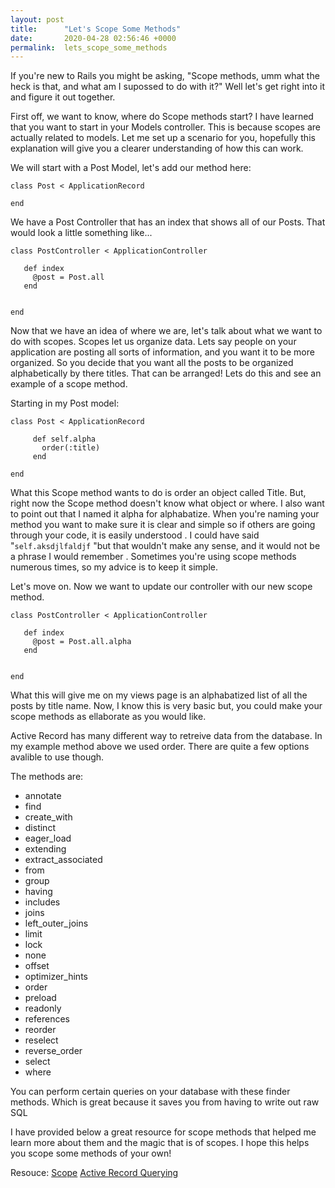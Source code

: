 ```yaml
---
layout: post
title:      "Let's Scope Some Methods"
date:       2020-04-28 02:56:46 +0000
permalink:  lets_scope_some_methods
---
```



If you're new to Rails you might be asking, "Scope methods, umm what the heck is that, and what am I supossed to do with it?" Well let's get right into it and figure it out together.

First off, we want to know, where do Scope methods start? I have learned that you want to start in your Models controller. This is because scopes are actually related to models.  Let me set up a scenario for you, hopefully this explanation will give you a clearer understanding of how this can work. 

We will start with a Post Model, let's add our method here:

```
class Post < ApplicationRecord
 
end
```

We have a Post Controller that has an index that shows all of our Posts. That would look a little something like...

```
class PostController < ApplicationController

   def index
	 @post = Post.all
   end
	 

end 
```

 Now that we have an idea of where we are, let's talk about what we want to do with scopes. Scopes let us organize data. Lets say people on your application are posting all sorts of information, and you want it to be more organized. So you decide that you want all the posts to be organized alphabetically by there titles. That can be arranged! Lets do this and see an example of a scope method. 

Starting in my Post model:
 
 
```
class Post < ApplicationRecord
 
     def self.alpha
       order(:title)
     end 
 
end
```

What this Scope method wants to do is order an object called Title. But, right now the Scope method doesn't know what object or where. I also want to point out that I named it alpha for alphabatize. When you're naming your method you want to make sure it is clear and simple so if others are going through your code, it is easily understood . I could have said "`self.aksdjlfaldjf` "but that wouldn't make any sense, and it would not be a phrase I would remember . Sometimes you're using scope methods numerous times, so my advice is to keep it simple. 

Let's move on. Now we want to update our controller with our new scope method.

```
class PostController < ApplicationController

   def index
	 @post = Post.all.alpha
   end
	 

end 
```

What this will give me on my views page is an alphabatized list of all the posts by title name. Now, I know this is very basic but, you could make your scope methods as ellaborate as you would like.

Active Record has many different way to retreive data from the database. In my example method above we used order. There are quite a few options avalible to use though. 

The methods are:

* annotate
* find
* create_with
* distinct
* eager_load
* extending
* extract_associated
* from
* group
* having
* includes
* joins
* left_outer_joins
* limit
* lock
* none
* offset
* optimizer_hints
* order
* preload
* readonly
* references
* reorder
* reselect
* reverse_order
* select
* where

You can perform certain queries on your database with these finder methods. Which is great because it saves you from having to write out raw SQL


I have provided below a great resource for scope methods that helped me learn more about them and the magic that is of scopes. I hope this helps you scope some methods of your own!

Resouce:
[Scope](https://apidock.com/rails/ActiveRecord/NamedScope/ClassMethods/scope)
[Active Record Querying](https://guides.rubyonrails.org/active_record_querying.html)

